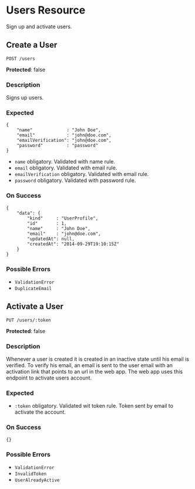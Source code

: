 # Users Resource

Sign up and activate users.


## Create a User

`POST /users`

**Protected**: false

### Description

Signs up users.

### Expected

```
{
    "name"             : "John Doe",
    "email"            : "john@doe.com",
    "emailVerification": "john@doe.com",
    "password"         : "password"
}
```

- `name` obligatory. Validated with name rule.
- `email` obligatory. Validated with email rule.
- `emailVerification` obligatory. Validated with email rule.
- `password` obligatory. Validated with password rule.

### On Success

```
{
    "data": {
        "kind"     : "UserProfile",
        "id"       : 1,
        "name"     : "John Doe",
        "email"    : "john@doe.com",
        "updatedAt": null,
        "createdAt": "2014-09-29T19:10:15Z"
    }
}
```

### Possible Errors

- `ValidationError`
- `DuplicateEmail`


## Activate a User

`PUT /users/:token`

**Protected**: false

### Description

Whenever a user is created it is created in an inactive state until his email is verified. To verify his email, an email is sent to the user email with an activation link that points to an url in the web app. The web app uses this endpoint to activate users account.

### Expected

- `:token` obligatory. Validated wit token rule. Token sent by email to activate the account.

### On Success

```
{}
```

### Possible Errors

- `ValidationError`
- `InvalidToken`
- `UserAlreadyActive`
